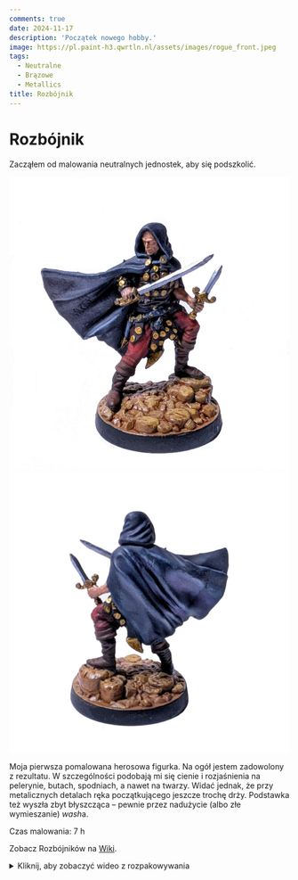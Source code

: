 ```yaml
---
comments: true
date: 2024-11-17
description: 'Początek nowego hobby.'
image: https://pl.paint-h3.qwrtln.nl/assets/images/rogue_front.jpeg
tags:
  - Neutralne
  - Brązowe
  - Metallics
title: Rozbójnik
---
```

# Rozbójnik

Zacząłem od malowania neutralnych jednostek, aby się podszkolić.

![Rogue front](../assets/images/rogue_front.jpeg)  ![Rogue back](../assets/images/rogue_back.jpeg)

<!--more-->

Moja pierwsza pomalowana herosowa figurka. Na ogół jestem zadowolony z rezultatu. W szczególności podobają mi się cienie i rozjaśnienia na pelerynie, butach, spodniach, a nawet na twarzy. Widać jednak, że przy metalicznych detalach ręka początkującego jeszcze trochę drży. Podstawka też wyszła zbyt błyszcząca – pewnie przez nadużycie (albo złe wymieszanie) *wash*a.

Czas malowania: 7 h

Zobacz Rozbójników na [Wiki](https://homm3bg.wiki/pl/units/rogues).

<details><summary>Kliknij, aby zobaczyć wideo z rozpakowywania</summary>
  <video width="1280" height="720" controls preload="none">
    <source src="/assets/videos/rogue.webm" type="video/webm">
  </video>
</details>
